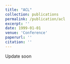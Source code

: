 ```yaml
---
title: "ACL"
collection: publications
permalink: /publication/acl
excerpt: ''
date: 1999-01-01
venue: 'Conference'
paperurl: ''
citation: ''
---
```


Update soon